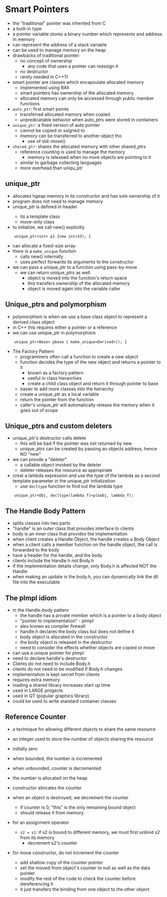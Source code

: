 # Smart Pointers

- the "traditional" pointer was inherited from C
- a built-in type
- a pointer variable stores a binary number which represents and address in memory
- can represent the address of a stack variable
- can be used to manage memory on the heap
- drawbacks of traditional pointer:
    - no concept of ownership
        - any code that uses a pointer can reassign it
    - no destructor
    - rarely needed in C++11
- smart pointer are classes which encapsulate allocated memory
    - implemented using RAII
    - smart pointers has ownership of the allocated memory 
    - allocated memory can only be accessed through public member functions
- `auto_ptr`: first smart pointe
    - transferred allocated memory when copied
    - unpredicatable behavior when auto_ptrs were stored in containers
- `unique_ptr`: a fixed version of auto pointer
    - cannot be copied or ssigned to
    - memory can be transferred to another object tho
        - use of std::move()
- `shared_ptr`: shares the allocated memory with other shared_ptrs
    - reference counting is used to manage the memory
        - memory is released when no more objects are pointing to it
    - similar to garbage collecting languages
    - more overhead than uniqu_ptr

## unique_ptr
- allocates hgeap memory in its constructor and has sole ownership of it
- program does not need to manage memory
- unique_ptr is defined in <memory> header
    - its a template class
    - move-only class
- to initialize, we call new() explicitly

```
    unique_ptr<int> p1 {new int(43); }
```

- can allocate a fixed-size array
- there is a `make_unique` function
    - calls new() internally
    - uses perfect forwards its arguments to the constructor
- we can pass a unique_ptr to a function using pass-by-move
    - we can return unique_ptrs as well
        - object is moved into the function's return space
        - this transfers ownership of the allocated memory
        - object is moved again into the variable caller

## Unique_ptrs and polymorphism
- polymorphism is when we use a base class object to represent a derived class object
- in C++ this requires either a pointer or a reference
- we can use unique_ptr in polymorphism

```
    unique_ptr<Base> pbase { make_unique<Derived>(); }
```

- The Factory Pattern
    - programmers often call a function to create a new object
    - function decides the type of the new object and returns a pointer to it
        - known as a factory pattern
        - useful in class hierarchies
        - create a child class object and return it through pointer to base
    - easier to add more classes into the heirarchy
    - create a unique_ptr as a local variable
    - return the pointer from the function
    - caller's unique_ptr will automatically release the memory when it goes out of scope

## Unique_ptrs and custom deleters
- unique_ptr's destructor calls delete
    - this will be bad if the pointer was not returned by new
    - unique_ptrs can be created by passing an objects address, hence NO "new"
- we can provde a "deleter"
    - a callable object invoked by the deleter
    - deleter releases the resource as appropriate
- creat a lambda expression and use the type of the lambda as a second template parameter in the unique_ptr initialization
    - use `decltype` function to find out the lambda type

```
    unique_ptr<Obj, decltype(lambda_f)>p(&obj, lambda_f);
```

## The Handle Body Pattern
- splits classes into two parts
- "handle" is an outer class that provides interface to clients
- body is an inner class that provides the implementation
- when client creates a Handle Object, the handle creates a Body Object
- when a client calls a member function on the handle object, the call is forwarded to the body
- have a header for the handle, and the body
- clients include the Handle.h not Body.h
- if the implementation details change, only Body.h is affected NOT the Handle
- when making an update in the body.h, you can dynamically link the dll file into the executable

## The pImpl idiom
- in the Handle-body pattern
    - the handle has a private member which is a pointer to a body object
    - "pointer to implementation" - pImpl
    - also known as compiler firewall
    - handle.h declares the body class but does not define it
    - body object is allocated in the constructor
    - the body object is released in the destructor
    - need to consider the effects whether objects are copied or move
- can use a unique pointer for pImpl
- need to declare handle's destructor
- Clients do not need to include Body.h
- clients do not need to be modified if Body.h changes
- implementation is kept secret from clients
- requires extra memory
- loading a shared library increases start up time
- used in LARGE progects 
- used in QT (popular graphics library)
- could be used to write standard container classes

## Reference Counter
- a technique for allowing different objects to share the same resource
- an integer used to store the number of objects sharing the resource
- initially zero
- when bounded, the number is incremented
- when unbounded, counter is decremented
- the number is allocated on the heap
- constructor allocates the counter
- when an object is destroyed, we decrement the counter
    - if counter is 0, "this" is the only remaining bound object
    - should release it from memory
- for an assignment operator
    - `s2 = s1`: if s2 is bound to different memory, we must first unbind s2 from its memory
        - decrement s2's counter

- for move constructor, do not increment the counter
    - add shallow copy of the counter pointer
    - set the moved-from object's counter to null as well as the data pointer
    - modify the rest of the code to check the counter before dereferencing it
    - it just transfers the binding from one object to the other object